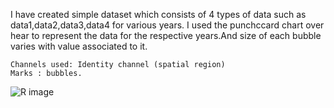 I have created simple dataset which consists of 4 types of data such as data1,data2,data3,data4 for various years. I used the punchccard chart over hear to represent the data for the respective years.And size of each bubble varies with value associated to it.
````
Channels used: Identity channel (spatial region)
Marks : bubbles.
````
![R image](http://l84.imgup.net/spatialreg51cb.JPG "R image")
